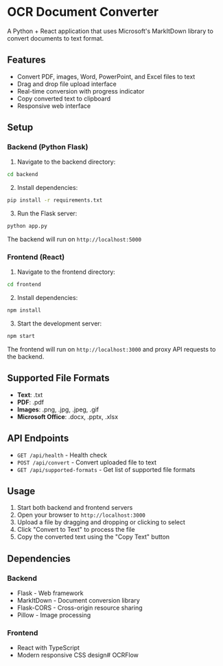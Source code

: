 # OCR Document Converter

A Python + React application that uses Microsoft's MarkItDown library to convert documents to text format.

## Features

- Convert PDF, images, Word, PowerPoint, and Excel files to text
- Drag and drop file upload interface
- Real-time conversion with progress indicator
- Copy converted text to clipboard
- Responsive web interface

## Setup

### Backend (Python Flask)

1. Navigate to the backend directory:
```bash
cd backend
```

2. Install dependencies:
```bash
pip install -r requirements.txt
```

3. Run the Flask server:
```bash
python app.py
```

The backend will run on `http://localhost:5000`

### Frontend (React)

1. Navigate to the frontend directory:
```bash
cd frontend
```

2. Install dependencies:
```bash
npm install
```

3. Start the development server:
```bash
npm start
```

The frontend will run on `http://localhost:3000` and proxy API requests to the backend.

## Supported File Formats

- **Text**: .txt
- **PDF**: .pdf
- **Images**: .png, .jpg, .jpeg, .gif
- **Microsoft Office**: .docx, .pptx, .xlsx

## API Endpoints

- `GET /api/health` - Health check
- `POST /api/convert` - Convert uploaded file to text
- `GET /api/supported-formats` - Get list of supported file formats

## Usage

1. Start both backend and frontend servers
2. Open your browser to `http://localhost:3000`
3. Upload a file by dragging and dropping or clicking to select
4. Click "Convert to Text" to process the file
5. Copy the converted text using the "Copy Text" button

## Dependencies

### Backend
- Flask - Web framework
- MarkItDown - Document conversion library
- Flask-CORS - Cross-origin resource sharing
- Pillow - Image processing

### Frontend
- React with TypeScript
- Modern responsive CSS design# OCRFlow
